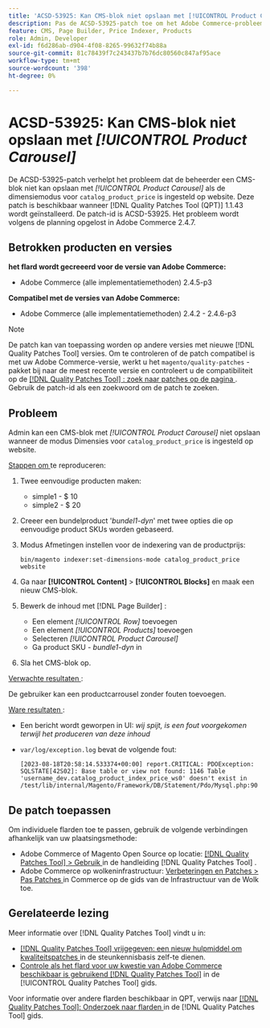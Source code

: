 ```yaml
---
title: 'ACSD-53925: Kan CMS-blok niet opslaan met [!UICONTROL Product Carousel]'
description: Pas de ACSD-53925-patch toe om het Adobe Commerce-probleem op te lossen waarbij de beheerder een CMS-blok niet kan opslaan met Product Carousel wanneer de dimensiemodus voor catalog_product_price op de website is ingesteld.
feature: CMS, Page Builder, Price Indexer, Products
role: Admin, Developer
exl-id: f6d286ab-d904-4f08-8265-99632f74b88a
source-git-commit: 81c78439f7c243437b7b76dc80560c847af95ace
workflow-type: tm+mt
source-wordcount: '398'
ht-degree: 0%

---
```


# ACSD-53925: Kan CMS-blok niet opslaan met *[!UICONTROL Product Carousel]*

De ACSD-53925-patch verhelpt het probleem dat de beheerder een CMS-blok niet kan opslaan met *[!UICONTROL Product Carousel]* als de dimensiemodus voor `catalog_product_price` is ingesteld op website. Deze patch is beschikbaar wanneer [!DNL Quality Patches Tool (QPT)] 1.1.43 wordt geïnstalleerd. De patch-id is ACSD-53925. Het probleem wordt volgens de planning opgelost in Adobe Commerce 2.4.7.

## Betrokken producten en versies

**het flard wordt gecreeerd voor de versie van Adobe Commerce:**

* Adobe Commerce (alle implementatiemethoden) 2.4.5-p3

**Compatibel met de versies van Adobe Commerce:**

* Adobe Commerce (alle implementatiemethoden) 2.4.2 - 2.4.6-p3

>[!NOTE]
>
>De patch kan van toepassing worden op andere versies met nieuwe [!DNL Quality Patches Tool] versies. Om te controleren of de patch compatibel is met uw Adobe Commerce-versie, werkt u het `magento/quality-patches` -pakket bij naar de meest recente versie en controleert u de compatibiliteit op de [[!DNL Quality Patches Tool] : zoek naar patches op de pagina ](https://experienceleague.adobe.com/tools/commerce-quality-patches/index.html?lang=nl-NL) . Gebruik de patch-id als een zoekwoord om de patch te zoeken.

## Probleem

Admin kan een CMS-blok met *[!UICONTROL Product Carousel]* niet opslaan wanneer de modus Dimensies voor `catalog_product_price` is ingesteld op website.

<u> Stappen om </u> te reproduceren:

1. Twee eenvoudige producten maken:
   * simple1 - $ 10
   * simple2 - $ 20
1. Creeer een bundelproduct &#39;*bundel1-dyn*&#39; met twee opties die op eenvoudige product SKUs worden gebaseerd.
1. Modus Afmetingen instellen voor de indexering van de productprijs:

   `bin/magento indexer:set-dimensions-mode catalog_product_price website`

1. Ga naar **[!UICONTROL Content]** > **[!UICONTROL Blocks]** en maak een nieuw CMS-blok.
1. Bewerk de inhoud met [!DNL Page Builder] :
   * Een element *[!UICONTROL Row]* toevoegen
   * Een element *[!UICONTROL Products]* toevoegen
   * Selecteren *[!UICONTROL Product Carousel]*
   * Ga product SKU - *bundle1-dyn* in
1. Sla het CMS-blok op.

<u> Verwachte resultaten </u>:

De gebruiker kan een productcarrousel zonder fouten toevoegen.

<u> Ware resultaten </u>:

* Een bericht wordt geworpen in UI: *wij spijt, is een fout voorgekomen terwijl het produceren van deze inhoud*
* `var/log/exception.log` bevat de volgende fout:

  ```
  [2023-08-18T20:58:14.533374+00:00] report.CRITICAL: PDOException: SQLSTATE[42S02]: Base table or view not found: 1146 Table 'username_dev.catalog_product_index_price_ws0' doesn't exist in /test/lib/internal/Magento/Framework/DB/Statement/Pdo/Mysql.php:90
  ```

## De patch toepassen

Om individuele flarden toe te passen, gebruik de volgende verbindingen afhankelijk van uw plaatsingsmethode:

* Adobe Commerce of Magento Open Source op locatie: [[!DNL Quality Patches Tool]  > Gebruik ](/help/tools/quality-patches-tool/usage.md) in de handleiding [!DNL Quality Patches Tool] .
* Adobe Commerce op wolkeninfrastructuur: [ Verbeteringen en Patches > Pas Patches ](https://experienceleague.adobe.com/docs/commerce-cloud-service/user-guide/develop/upgrade/apply-patches.html?lang=nl-NL) in Commerce op de gids van de Infrastructuur van de Wolk toe.

## Gerelateerde lezing

Meer informatie over [!DNL Quality Patches Tool] vindt u in:

* [[!DNL Quality Patches Tool]  vrijgegeven: een nieuw hulpmiddel om kwaliteitspatches ](https://experienceleague.adobe.com/nl/docs/commerce-knowledge-base/kb/announcements/commerce-announcements/magento-quality-patches-released-new-tool-to-self-serve-quality-patches) in de steunkennisbasis zelf-te dienen.
* [ Controle als het flard voor uw kwestie van Adobe Commerce beschikbaar is gebruikend  [!DNL Quality Patches Tool]](/help/tools/quality-patches-tool/patches-available-in-qpt/check-patch-for-magento-issue-with-magento-quality-patches.md) in de [!UICONTROL Quality Patches Tool] gids.


Voor informatie over andere flarden beschikbaar in QPT, verwijs naar [[!DNL Quality Patches Tool]: Onderzoek naar flarden ](https://experienceleague.adobe.com/tools/commerce-quality-patches/index.html?lang=nl-NL) in de [!DNL Quality Patches Tool] gids.
